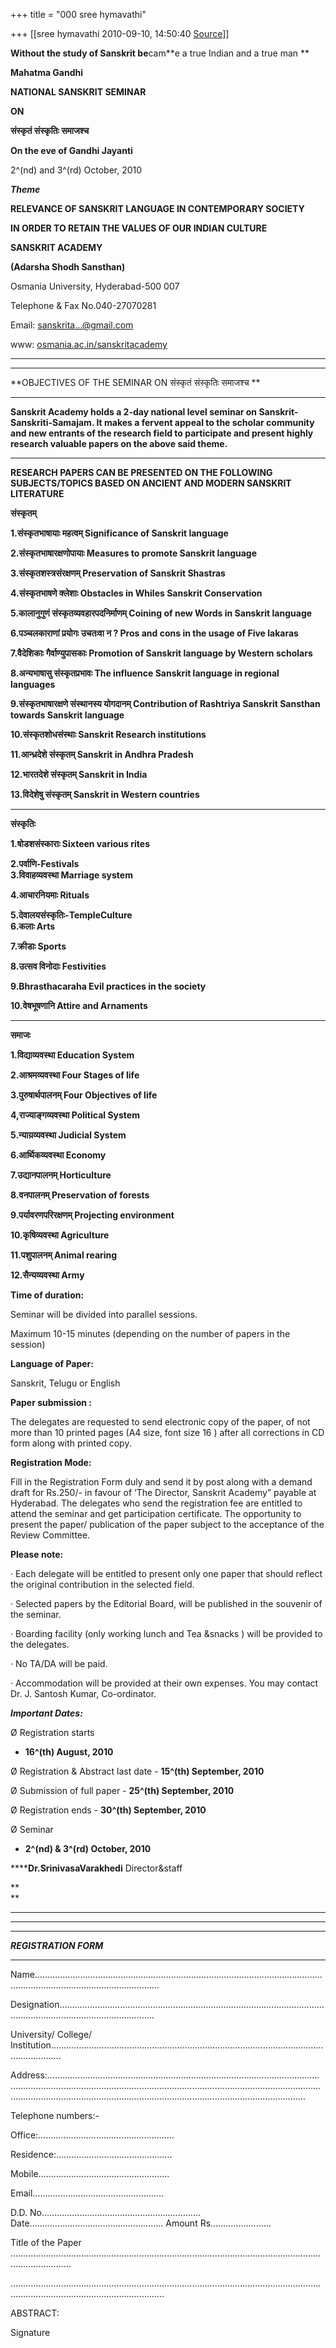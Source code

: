 +++
title = "000 sree hymavathi"

+++
[[sree hymavathi	2010-09-10, 14:50:40 [Source](https://groups.google.com/g/bvparishat/c/pcZ3XIxSjFw)]]



**Without the study of **Sanskrit b**e**cam**e a true Indian and a true man **

**Mahatma Gandhi**

**NATIONAL SANSKRIT SEMINAR**

**ON**

**संस्कृतं संस्कृतिः समाजश्च**

**On the eve of Gandhi Jayanti**

2^(nd) and 3^(rd) October, 2010

***Theme***

**RELEVANCE OF SANSKRIT LANGUAGE IN CONTEMPORARY SOCIETY**

**IN ORDER TO RETAIN THE VALUES OF OUR INDIAN CULTURE**

**SANSKRIT ACADEMY**

**(Adarsha Shodh Sansthan)**

Osmania University, Hyderabad-500 007

Telephone & Fax No.040-27070281

Email: [sanskrita...@gmail.com]()

www: [osmania.ac.in/sanskritacademy](http://osmania.ac.in/sanskritacademy)





****

****

**OBJECTIVES OF THE SEMINAR ON संस्कृतं संस्कृतिः समाजश्च **

****

**Sanskrit Academy holds a 2-day national level seminar on Sanskrit-Sanskriti-Samajam. It makes a fervent appeal to the scholar community and new entrants of the research field to participate and present highly research valuable papers on the above said theme.**

****

**RESEARCH PAPERS CAN BE PRESENTED ON THE FOLLOWING SUBJECTS/TOPICS BASED ON ANCIENT AND MODERN SANSKRIT LITERATURE**

**संस्कृतम्**

**1.संस्कृतभाषायाः महत्वम् Significance of Sanskrit language**

**2.संस्कृतभाषारक्षणोपायाः Measures to promote Sanskrit language**

**3.संस्कृतशस्त्रसंरक्षणम् Preservation of Sanskrit Shastras**

**4.संस्कृतभाषणे क्लेशाः Obstacles in Whiles Sanskrit Conservation**

**5.कालानुगुणं संस्कृतव्यवहारपदनिर्माणम् Coining of new Words in Sanskrit language**

**6.पञ्चलकाराणां प्रयोगः उचतःवा न ? Pros and cons in the usage of Five lakaras**

**7.वैदेशिकाः गैर्वाण्युपासकाः Promotion of Sanskrit language by Western scholars**

**8.अन्यभाषासु संस्कृतप्रभावः The influence Sanskrit language in regional languages**

**9.संस्कृतभाषारक्षणे संस्थानस्य योगदानम् Contribution of Rashtriya Sanskrit Sansthan towards Sanskrit language**

**10.संस्कृतशोधसंस्थाः Sanskrit Research institutions**

**11.आन्ध्रदेशे संस्कृतम् Sanskrit in Andhra Pradesh**

**12.भारतदेशे संस्कृतम् Sanskrit in India**

**13.विदेशेषु संस्कृतम् Sanskrit in Western countries**

****

**संस्कृतिः**

**1.षोडशसंस्काराः Sixteen various rites**

**2.पर्वाणि-Festivals  
3.विवाहव्यवस्था Marriage system**

**4.आचारनियमाः Rituals**

**5.देवालयसंस्कृतिः-TempleCulture  
6.कलाः Arts**

**7.क्रीडाः Sports**

**8.उत्सव विनोदाः Festivities**

**9.Bhrasthacaraha Evil practices in the society**

**10.वेषभूषणानि Attire and Arnaments**

****

**समाजः**

**1.विद्याव्यवस्था Education System**

**2.आश्रमव्यवस्था Four Stages of life**

**3.पुरुषार्थपालनम् Four Objectives of life**

**4,राज्याङ्गव्यवस्था Political System**

**5.न्याय़व्यवस्था Judicial System**

**6.आर्थिकव्यवस्था Economy**

**7.उद्यानपालनम् Horticulture**

**8.वनपालनम् Preservation of forests**

**9.पर्यावरणपरिरक्षणम् Projecting environment**

**10.कृषिव्यवस्था Agriculture**

**11.पशुपालनम् Animal rearing**

**12.सैन्यव्यवस्था Army**



**Time of duration:**

Seminar will be divided into parallel sessions.

Maximum 10-15 minutes (depending on the number of papers in the session)



**Language of Paper:**

Sanskrit, Telugu or English



**Paper submission :**

The delegates are requested to send electronic copy of the paper, of not more than 10 printed pages (A4 size, font size 16 ) after all corrections in CD form along with printed copy.



**Registration Mode:**

Fill in the Registration Form duly and send it by post along with a demand draft for Rs.250/- in favour of ‘The Director, Sanskrit Academy” payable at Hyderabad. The delegates who send the registration fee are entitled to attend the seminar and get participation certificate. The opportunity to present the paper/ publication of the paper subject to the acceptance of the Review Committee.



**Please note:**

· Each delegate will be entitled to present only one paper that should reflect the original contribution in the selected field.

· Selected papers by the Editorial Board, will be published in the souvenir of the seminar.

· Boarding facility (only working lunch and Tea &snacks ) will be provided to the delegates.

· No TA/DA will be paid.

· Accommodation will be provided at their own expenses. You may contact Dr. J. Santosh Kumar, Co-ordinator.



***Important Dates:***

Ø Registration starts  
- **16^(th) August, 2010**

Ø Registration & Abstract last date -
**15^(th) September, 2010**

Ø Submission of full paper -
**25^(th) September, 2010**

Ø Registration ends -
**30^(th) September, 2010**

Ø Seminar 
- **2^(nd) & 3^(rd) October, 2010**

******Dr.SrinivasaVarakhedi**
Director&staff

**  
**

******

******

******

***REGISTRATION FORM***

******

Name………………………………………………………………………………………………………………………………………………………..

Designation………………………………………………………………………………………………………………………………………………

University/ College/ Institution………………………………………………………………………………………………………………..



Address:……………………………………………………………………………………………………………………………………………………………………………………………………………………………………………………………………………………………………………………

Telephone numbers:-

Office:………………………………………………

Residence:……………………………………….

Mobile…………………………………………….

Email…………………………………………….

D.D. No………………………………………………………Date…………………………………………….. Amount Rs……………………



Title of the Paper …………………………………………………………………………………………………………………………………

………………………………………………………………………………………………………………………………………………………………….



ABSTRACT:

Signature

